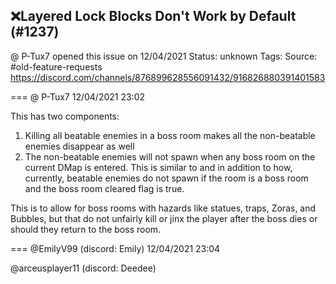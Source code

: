 ## ❌Layered Lock Blocks Don't Work by Default (#1237)
@ P-Tux7 opened this issue on 12/04/2021
Status: unknown
Tags: 
Source: #old-feature-requests https://discord.com/channels/876899628556091432/916826880391401583


=== @ P-Tux7 12/04/2021 23:02

This has two components:
1. Killing all beatable enemies in a boss room makes all the non-beatable enemies disappear as well
2. The non-beatable enemies will not spawn when any boss room on the current DMap is entered. This is similar to and in addition to how, currently, beatable enemies do not spawn if the room is a boss room and the boss room cleared flag is true.

This is to allow for boss rooms with hazards like statues, traps, Zoras, and Bubbles, but that do not unfairly kill or jinx the player after the boss dies or should they return to the boss room.

=== @EmilyV99 (discord: Emily) 12/04/2021 23:04

@arceusplayer11 (discord: Deedee)
